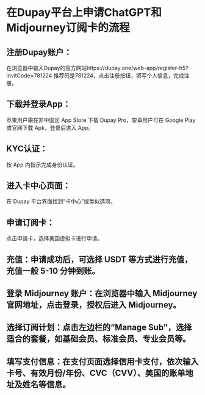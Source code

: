 # 在Dupay平台上申请ChatGPT和Midjourney订阅卡的流程

## 注册Dupay账户：
在浏览器中输入Dupay的官方网站https://dupay.one/web-app/register-h5?invitCode=781224
推荐码是781224，点击注册按钮，填写个人信息，完成注册。

## 下载并登录App：
苹果用户需在非中国区 App Store 下载 Dupay Pro，安卓用户可在 Google Play 或官网下载 Apk，登录后进入 App。

## KYC认证：
按 App 内指示完成身份认证。

## 进入卡中心页面：
在 Dupay 平台界面找到“卡中心”或类似选项。

## 申请订阅卡：
点击申请卡，选择美国虚拟卡进行申请。

## 充值：申请成功后，可选择 USDT 等方式进行充值，充值一般 5-10 分钟到账。

## 登录 Midjourney 账户：在浏览器中输入 Midjourney 官网地址，点击登录，授权后进入 Midjourney。

## 选择订阅计划：点击左边栏的“Manage Sub”，选择适合的套餐，如基础会员、标准会员、专业会员等。

## 填写支付信息：在支付页面选择信用卡支付，依次输入卡号、有效月份/年份、CVC（CVV）、美国的账单地址及姓名等信息。